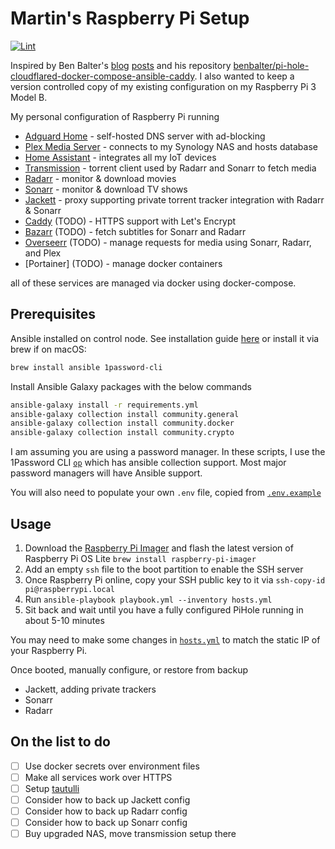 # Martin's Raspberry Pi Setup
[![Lint](https://github.com/martinbjeldbak/raspberry-pi/actions/workflows/lint.yml/badge.svg)](https://github.com/martinbjeldbak/raspberry-pi/actions/workflows/lint.yml)

Inspired by Ben Balter's [blog](https://ben.balter.com/2020/12/04/over-engineered-home-network-for-privacy-and-security/) [posts](https://ben.balter.com/2021/09/01/how-i-re-over-engineered-my-home-network/) and his repository [benbalter/pi-hole-cloudflared-docker-compose-ansible-caddy](https://github.com/benbalter/pi-hole-cloudflared-docker-compose-ansible-caddy).
I also wanted to keep a version controlled copy of my existing configuration on my Raspberry Pi 3 Model B.

My personal configuration of Raspberry Pi running

* [Adguard Home](https://github.com/AdguardTeam/AdGuardHome) - self-hosted DNS server with ad-blocking
* [Plex Media Server](https://www.plex.tv) - connects to my Synology NAS and hosts database
* [Home Assistant](https://www.home-assistant.io) - integrates all my IoT devices
* [Transmission](https://transmissionbt.com) - torrent client used by Radarr and Sonarr to fetch media
* [Radarr](https://radarr.video) - monitor & download movies
* [Sonarr](https://sonarr.tv) - monitor & download TV shows
* [Jackett](https://github.com/Jackett/Jackett) - proxy supporting private torrent tracker integration with Radarr & Sonarr
* [Caddy](https://caddyserver.com) (TODO) - HTTPS support with Let's Encrypt
* [Bazarr](https://github.com/morpheus65535/bazarr) (TODO) - fetch subtitles for Sonarr and Radarr
* [Overseerr](https://github.com/sct/overseerr) (TODO) - manage requests for media using Sonarr, Radarr, and Plex
* [Portainer] (TODO) - manage docker containers

all of these services are managed via docker using docker-compose.

## Prerequisites

Ansible installed on control node. See installation guide [here](https://docs.ansible.com/ansible/latest/installation_guide/index.html) or install it via brew if on macOS:

```sh
brew install ansible 1password-cli
```

Install Ansible Galaxy packages with the below commands

```sh
ansible-galaxy install -r requirements.yml
ansible-galaxy collection install community.general
ansible-galaxy collection install community.docker
ansible-galaxy collection install community.crypto
```

I am assuming you are using a password manager. In these scripts, I use the 1Password CLI [`op`](https://support.1password.com/command-line/) which has ansible collection support. Most major password managers will have Ansible support.

You will also need to populate your own `.env` file, copied from [`.env.example`](.env.example)

## Usage

1. Download the [Raspberry Pi Imager](https://www.raspberrypi.org/software/) and flash the latest version of Raspberry Pi OS Lite `brew install raspberry-pi-imager`
1. Add an empty `ssh` file to the boot partition to enable the SSH server
1. Once Raspberry Pi online, copy your SSH public key to it via `ssh-copy-id pi@raspberrypi.local`
1. Run `ansible-playbook playbook.yml --inventory hosts.yml`
1. Sit back and wait until you have a fully configured PiHole running in about 5-10 minutes

You may need to make some changes in [`hosts.yml`](/hosts.yml) to match the static IP of your Raspberry Pi.

Once booted, manually configure, or restore from backup

* Jackett, adding private trackers
* Sonarr
* Radarr

## On the list to do

- [ ] Use docker secrets over environment files
- [ ] Make all services work over HTTPS
- [ ] Setup [tautulli](https://tautulli.com/)
- [ ] Consider how to back up Jackett config
- [ ] Consider how to back up Radarr config
- [ ] Consider how to back up Sonarr config
- [ ] Buy upgraded NAS, move transmission setup there
